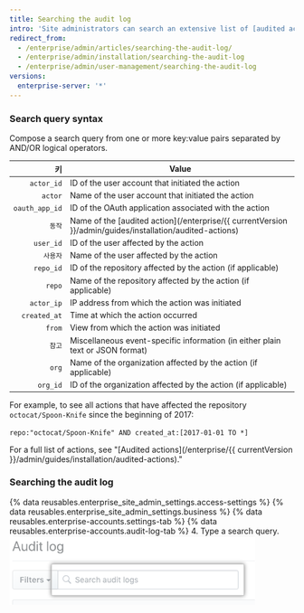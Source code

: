 ```yaml
---
title: Searching the audit log
intro: 'Site administrators can search an extensive list of [audited actions](/enterprise/{{ currentVersion }}/admin/guides/installation/audited-actions) on {% data variables.product.product_location_enterprise %}.'
redirect_from:
  - /enterprise/admin/articles/searching-the-audit-log/
  - /enterprise/admin/installation/searching-the-audit-log
  - /enterprise/admin/user-management/searching-the-audit-log
versions:
  enterprise-server: '*'
---
```


### Search query syntax

Compose a search query from one or more key:value pairs separated by AND/OR logical operators.

|              키 | Value                                                                                                  |
| --------------:| ------------------------------------------------------------------------------------------------------ |
|     `actor_id` | ID of the user account that initiated the action                                                       |
|        `actor` | Name of the user account that initiated the action                                                     |
| `oauth_app_id` | ID of the OAuth application associated with the action                                                 |
|           `동작` | Name of the [audited action](/enterprise/{{ currentVersion }}/admin/guides/installation/audited-actions) |
|      `user_id` | ID of the user affected by the action                                                                  |
|          `사용자` | Name of the user affected by the action                                                                |
|      `repo_id` | ID of the repository affected by the action (if applicable)                                            |
|         `repo` | Name of the repository affected by the action (if applicable)                                          |
|     `actor_ip` | IP address from which the action was initiated                                                         |
|   `created_at` | Time at which the action occurred                                                                      |
|         `from` | View from which the action was initiated                                                               |
|           `참고` | Miscellaneous event-specific information (in either plain text or JSON format)                         |
|          `org` | Name of the organization affected by the action (if applicable)                                        |
|       `org_id` | ID of the organization affected by the action (if applicable)                                          |

For example, to see all actions that have affected the repository `octocat/Spoon-Knife` since the beginning of 2017:

  `repo:"octocat/Spoon-Knife" AND created_at:[2017-01-01 TO *]`

For a full list of actions, see "[Audited actions](/enterprise/{{ currentVersion }}/admin/guides/installation/audited-actions)."

### Searching the audit log

{% data reusables.enterprise_site_admin_settings.access-settings %}
{% data reusables.enterprise_site_admin_settings.business %}
{% data reusables.enterprise-accounts.settings-tab %}
{% data reusables.enterprise-accounts.audit-log-tab %}
4. Type a search query. ![Search query](/assets/images/enterprise/site-admin-settings/search-query.png)
